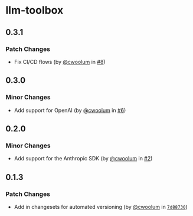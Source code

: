 # llm-toolbox

## 0.3.1

### Patch Changes

- Fix CI/CD flows (by [@cwoolum](https://github.com/cwoolum) in [#8](https://github.com/cwoolum/LLMToolbox/pull/8))

## 0.3.0

### Minor Changes

- Add support for OpenAI (by [@cwoolum](https://github.com/cwoolum) in [#6](https://github.com/cwoolum/LLMToolbox/pull/6))

## 0.2.0

### Minor Changes

- Add support for the Anthropic SDK (by [@cwoolum](https://github.com/cwoolum) in [#2](https://github.com/cwoolum/LLMToolbox/pull/2))

## 0.1.3

### Patch Changes

- Add in changesets for automated versioning (by [@cwoolum](https://github.com/cwoolum) in [`7d88730`](https://github.com/cwoolum/LLMToolbox/commit/7d887306859b9036f1c545958caee73d0be73e80))
